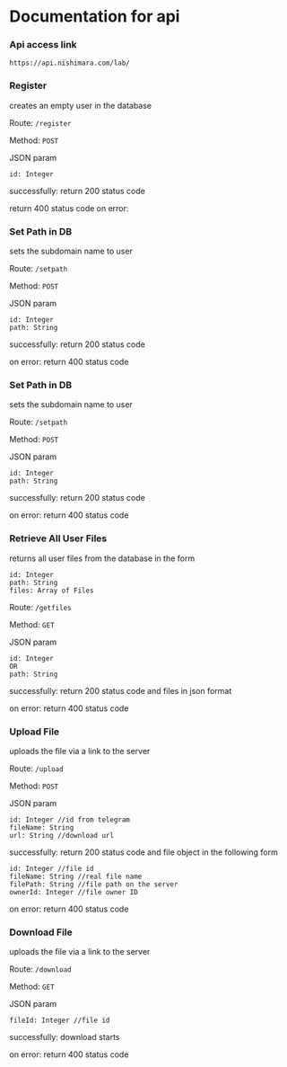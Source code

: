 # Documentation for api

### Api access link

```
https://api.nishimara.com/lab/
```

### Register

creates an empty user in the database

Route: `/register`

Method: `POST`

JSON param

```
id: Integer
```

successfully:
return 200 status code

return 400 status code
on error:

### Set Path in DB

sets the subdomain name to user

Route: `/setpath`

Method: `POST`

JSON param

```
id: Integer
path: String
```

successfully:
return 200 status code

on error:
return 400 status code

### Set Path in DB

sets the subdomain name to user

Route: `/setpath`

Method: `POST`

JSON param

```
id: Integer
path: String
```

successfully:
return 200 status code

on error:
return 400 status code

### Retrieve All User Files

returns all user files from the database in the form

```
id: Integer
path: String
files: Array of Files
```

Route: `/getfiles`

Method: `GET`

JSON param

```
id: Integer
OR
path: String
```

successfully:
return 200 status code and files in json format

on error:
return 400 status code

### Upload File

uploads the file via a link to the server

Route: `/upload`

Method: `POST`

JSON param

```
id: Integer //id from telegram
fileName: String
url: String //download url
```

successfully:
return 200 status code and file object in the following form

```
id: Integer //file id
fileName: String //real file name
filePath: String //file path on the server
ownerId: Integer //file owner ID
```

on error:
return 400 status code

### Download File

uploads the file via a link to the server

Route: `/download`

Method: `GET`

JSON param

```
fileId: Integer //file id
```

successfully:
download starts

on error:
return 400 status code
